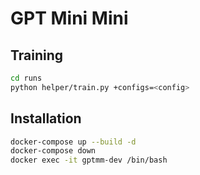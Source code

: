 # GPT Mini Mini

## Training

```bash
cd runs
python helper/train.py +configs=<config>
```

## Installation

```bash
docker-compose up --build -d
docker-compose down
docker exec -it gptmm-dev /bin/bash
```
